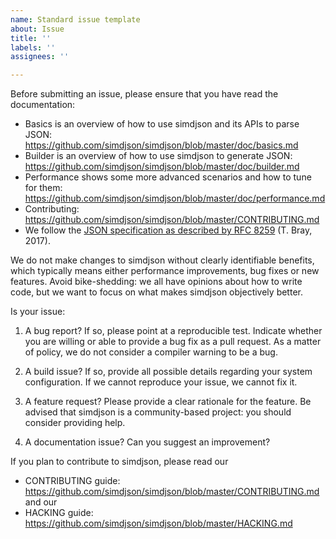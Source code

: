 ```yaml
---
name: Standard issue template
about: Issue
title: ''
labels: ''
assignees: ''

---
```


Before submitting an issue, please ensure that you have read the documentation:

* Basics is an overview of how to use simdjson and its APIs to parse JSON: https://github.com/simdjson/simdjson/blob/master/doc/basics.md
* Builder is an overview of how to use simdjson to generate JSON: https://github.com/simdjson/simdjson/blob/master/doc/builder.md
* Performance shows some more advanced scenarios and how to tune for them: https://github.com/simdjson/simdjson/blob/master/doc/performance.md
* Contributing: https://github.com/simdjson/simdjson/blob/master/CONTRIBUTING.md
* We follow the [JSON specification as described by RFC 8259](https://www.rfc-editor.org/rfc/rfc8259.txt) (T. Bray, 2017).

We do not make changes to simdjson without clearly identifiable benefits, which typically means either performance improvements, bug fixes or new features. Avoid bike-shedding: we all have opinions about how to write code, but we want to focus on what makes simdjson objectively better.

Is your issue:

1. A bug report? If so, please point at a reproducible test. Indicate whether you are willing or able to provide a bug fix as a pull request. As a matter of policy, we do not consider a compiler warning to be a bug.

2. A build issue? If so, provide all possible details regarding your system configuration. If we cannot reproduce your issue, we cannot fix it.

3. A feature request? Please provide a clear rationale for the feature. Be advised that simdjson is a community-based project: you should consider providing help.

4. A documentation issue? Can you suggest an improvement?


If you plan to contribute to simdjson, please read our
* CONTRIBUTING guide: https://github.com/simdjson/simdjson/blob/master/CONTRIBUTING.md and our
* HACKING guide: https://github.com/simdjson/simdjson/blob/master/HACKING.md
